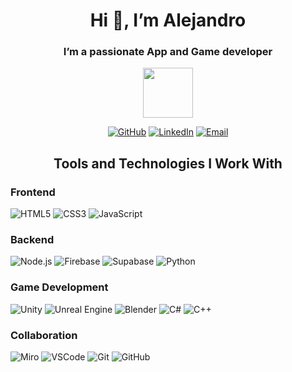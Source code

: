 <div align="center">
  <h1>Hi 👋, I’m Alejandro</h1>
  <h3>I’m a passionate App and Game developer</h3>
  <img src="https://media4.giphy.com/media/v1.Y2lkPTc5MGI3NjExY3llejIwaWNlMmh1NmN6cWIycHkyc2U1NGJlbW12NWE5eWdoa3RuMCZlcD12MV9pbnRlcm5hbF9naWZfYnlfaWQmY3Q9cw/HD40eadxDQZkfvbG2u/giphy.gif" width="80" /> 
  <p>
    <a href="https://github.com/AlejandroMejiaR" target="_blank"><img alt="GitHub" src="https://img.shields.io/badge/GitHub-%23121011.svg?&style=for-the-badge&logo=github&logoColor=white" /></a>
    <a href="https://www.linkedin.com/in/alejandro-mejia-rojas-4643991b2" target="_blank"><img alt="LinkedIn" src="https://img.shields.io/badge/LinkedIn-%230077B5.svg?&style=for-the-badge&logo=linkedin&logoColor=white" /></a>
    <a href="mailto:alejandro197mejia@gmail.com" target="_blank"><img alt="Email" src="https://img.shields.io/badge/Email-%23D14836.svg?&style=for-the-badge&logo=gmail&logoColor=white" /></a>
  </p>
</div>

<h2 align="center">Tools and Technologies I Work With</h2>

<div align="left">
  <h3>Frontend</h3>
  <p>
    <img alt="HTML5" src="https://img.shields.io/badge/-HTML5-E34F26?style=flat-square&logo=html5&logoColor=white" />
    <img alt="CSS3" src="https://img.shields.io/badge/-CSS3-1572B6?style=flat-square&logo=css3&logoColor=white" />
    <img alt="JavaScript" src="https://img.shields.io/badge/-JavaScript-F7DF1E?style=flat-square&logo=javascript&logoColor=black" />
  </p>

  <h3>Backend</h3>
  <p>
    <img alt="Node.js" src="https://img.shields.io/badge/-Node.js-43853D?style=flat-square&logo=node.js&logoColor=white" />
    <img alt="Firebase" src="https://img.shields.io/badge/-Firebase-F5820D?style=flat-square&logo=firebase&logoColor=white" />
    <img alt="Supabase" src="https://img.shields.io/badge/-Supabase-3ECF8E?style=flat-square&logo=supabase&logoColor=white" />
    <img alt="Python" src="https://img.shields.io/badge/-Python-FFD43B?style=flat-square&logo=python&logoColor=black" />
  </p>

  <h3>Game Development</h3>
  <p>
    <img alt="Unity" src="https://img.shields.io/badge/-Unity-000000?style=flat-square&logo=unity&logoColor=white" />
    <img alt="Unreal Engine" src="https://img.shields.io/badge/-Unreal%20Engine-000000?style=flat-square&logo=unreal-engine&logoColor=white" />
    <img alt="Blender" src="https://img.shields.io/badge/-Blender-F5792A?style=flat-square&logo=blender&logoColor=white" />
    <img alt="C#" src="https://img.shields.io/badge/-C%23-512BD4?style=flat-square&logo=c-sharp&logoColor=white" />
    <img alt="C++" src="https://img.shields.io/badge/-C%2B%2B-00599C?style=flat-square&logo=cplusplus&logoColor=white" />
  </p>

  <h3>Collaboration</h3>
  <p>
    <img alt="Miro" src="https://img.shields.io/badge/-Miro-FFBC00?style=flat-square&logo=miro&logoColor=black" />
    <img alt="VSCode" src="https://img.shields.io/badge/-VSCode-007ACC?style=flat-square&logo=visual-studio-code&logoColor=white" />
    <img alt="Git" src="https://img.shields.io/badge/-Git-F05032?style=flat-square&logo=git&logoColor=white" />
    <img alt="GitHub" src="https://img.shields.io/badge/GitHub-%23121011.svg?&style=flat-square&logo=github&logoColor=white" />
  </p>
</div>
